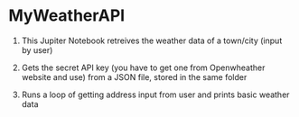 # MyWeatherAPI
1. This Jupiter Notebook retreives the weather data of a town/city (input by user)

2. Gets the secret API key (you have to get one from Openwheather website and use) from a JSON file, stored in the same folder

3. Runs a loop of getting address input from user and prints basic weather data
